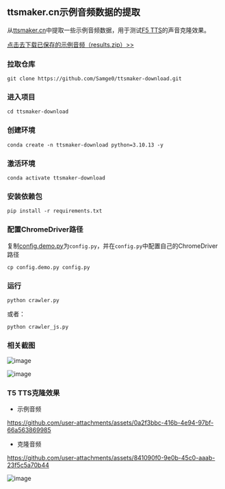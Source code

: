 ## ttsmaker.cn示例音频数据的提取

从[ttsmaker.cn](https://ttsmaker.cn)中提取一些示例音频数据，用于测试[F5 TTS](https://github.com/SWivid/F5-TTS)的声音克隆效果。

[点击去下载已保存的示例音频（results.zip）>>](https://github.com/Samge0/ttsmaker-download/releases/tag/v0.0.1)


### 拉取仓库
```shell
git clone https://github.com/Samge0/ttsmaker-download.git
```

### 进入项目
```shell
cd ttsmaker-download
```

### 创建环境
```shell
conda create -n ttsmaker-download python=3.10.13 -y
```

### 激活环境
```shell
conda activate ttsmaker-download
```

### 安装依赖包
```shell
pip install -r requirements.txt
``` 

### 配置ChromeDriver路径
复制[config.demo.py](config.demo.py)为`config.py`，并在`config.py`中配置自己的ChromeDriver路径
```shell
cp config.demo.py config.py
```

### 运行
```shell
python crawler.py
```

或者：
```shell
python crawler_js.py
```

### 相关截图
![image](https://github.com/user-attachments/assets/eb69f721-55ee-48ab-935d-2a276f4570ce)

![image](https://github.com/user-attachments/assets/63e3d28b-b19a-4adc-b8bd-43e11fd863ac)


### T5 TTS克隆效果
- 示例音频

https://github.com/user-attachments/assets/0a2f3bbc-416b-4e94-97bf-66a563869985


- 克隆音频

https://github.com/user-attachments/assets/841090f0-9e0b-45c0-aaab-23f5c5a70b44

![image](https://github.com/user-attachments/assets/3371cb1f-2877-4ef9-8beb-5a124c7fa81f)
